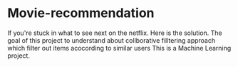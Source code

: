 ﻿# Movie-recommendation

If you're stuck in what to see next on the netflix. Here is the solution. 
The goal of this project to understand about collborative filltering approach which filter out items acocording to similar users
This is a Machine Learning project.
